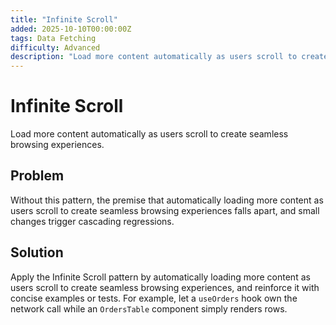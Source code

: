 ```yaml
---
title: "Infinite Scroll"
added: 2025-10-10T00:00:00Z
tags: Data Fetching
difficulty: Advanced
description: "Load more content automatically as users scroll to create seamless browsing experiences."
---
```

# Infinite Scroll

Load more content automatically as users scroll to create seamless browsing experiences.

## Problem

Without this pattern, the premise that automatically loading more content as users scroll to create seamless browsing experiences falls apart, and small changes trigger cascading regressions.

## Solution

Apply the Infinite Scroll pattern by automatically loading more content as users scroll to create seamless browsing experiences, and reinforce it with concise examples or tests. For example, let a `useOrders` hook own the network call while an `OrdersTable` component simply renders rows.
